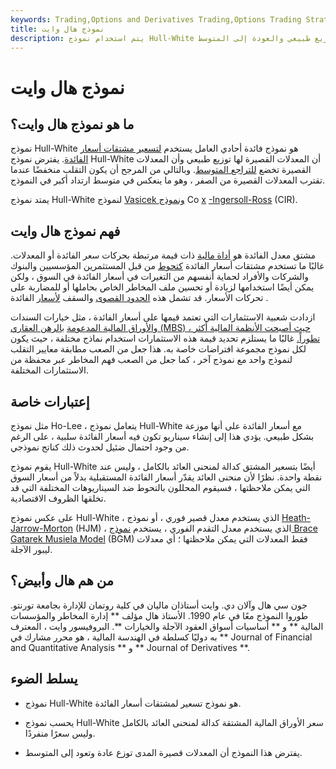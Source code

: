 ```yaml
---
keywords: Trading,Options and Derivatives Trading,Options Trading Strategy and Education,Options and Derivatives,Strategy and Education
title: نموذج هال وايت
description: يتم استخدام نموذج Hull-White لتسعير المشتقات على افتراض أن الأسعار القصيرة لها توزيع طبيعي والعودة إلى المتوسط.
---
```


# نموذج هال وايت
## ما هو نموذج هال وايت؟

نموذج Hull-White هو نموذج فائدة أحادي العامل يستخدم [لتسعير مشتقات أسعار الفائدة](/interest-rate-derivative). يفترض نموذج Hull-White أن المعدلات القصيرة لها توزيع طبيعي وأن المعدلات القصيرة تخضع [للتراجع المتوسط](/meanreversion). وبالتالي من المرجح أن يكون التقلب منخفضًا عندما تقترب المعدلات القصيرة من الصفر ، وهو ما ينعكس في متوسط ارتداد أكبر في النموذج.

يمتد نموذج Hull-White لنموذج [Vasicek ونموذج](/vasicek-model) Co [x](/cox-ingersoll-ross-model) [-Ingersoll-Ross](/cox-ingersoll-ross-model) (CIR).

## فهم نموذج هال وايت

مشتق معدل الفائدة هو [أداة مالية](/financialinstrument) ذات قيمة مرتبطة بحركات سعر الفائدة أو المعدلات. غالبًا ما تستخدم مشتقات أسعار الفائدة [كتحوط](/hedge) من قبل المستثمرين المؤسسيين والبنوك والشركات والأفراد لحماية أنفسهم من التغيرات في أسعار الفائدة في السوق ، ولكن يمكن أيضًا استخدامها لزيادة أو تحسين ملف المخاطر الخاص بحاملها أو للمضاربة على تحركات الأسعار. قد تشمل هذه [الحدود القصوى](/interestrateceiling) والسقف [لأسعار](/interestratefloor) الفائدة .

ازدادت شعبية الاستثمارات التي تعتمد قيمها على أسعار الفائدة ، مثل خيارات السندات [والأوراق المالية المدعومة](/mbs) [بالرهن العقاري (MBS) ، حيث أصبحت الأنظمة المالية أكثر تطوراً.](/mbs) غالبًا ما يستلزم تحديد قيمة هذه الاستثمارات استخدام نماذج مختلفة ، حيث يكون لكل نموذج مجموعة افتراضات خاصة به. هذا جعل من الصعب مطابقة معايير التقلب لنموذج واحد مع نموذج آخر ، كما جعل من الصعب فهم المخاطر عبر محفظة من الاستثمارات المختلفة.

## إعتبارات خاصة

مثل نموذج Ho-Lee ، يتعامل نموذج Hull-White مع أسعار الفائدة على أنها موزعة بشكل طبيعي. يؤدي هذا إلى إنشاء سيناريو تكون فيه أسعار الفائدة سلبية ، على الرغم من وجود احتمال ضئيل لحدوث ذلك كناتج نموذجي.

يقوم نموذج Hull-White أيضًا بتسعير المشتق كدالة لمنحنى العائد بالكامل ، وليس عند نقطة واحدة. نظرًا لأن منحنى العائد يقدّر أسعار الفائدة المستقبلية بدلاً من أسعار السوق التي يمكن ملاحظتها ، فسيقوم المحللون بالتحوط ضد السيناريوهات المختلفة التي قد تخلقها الظروف الاقتصادية.

على عكس نموذج Hull-White ، الذي يستخدم معدل قصير فوري ، أو نموذج [Heath-Jarrow-Morton](/hjmmodel) (HJM) ، الذي يستخدم معدل التقدم الفوري ، يستخدم [نموذج Brace Gatarek Musiela Model](/brace-gatarek-musiela-model-bgm) (BGM) فقط المعدلات التي يمكن ملاحظتها ؛ أي معدلات ليبور الآجلة.

## من هم هال وأبيض؟

جون سي هال وآلان دي. وايت أستاذان ماليان في كلية روتمان للإدارة بجامعة تورنتو. طوروا النموذج معًا في عام 1990. الأستاذ هال مؤلف ** إدارة المخاطر والمؤسسات المالية ** و ** أساسيات أسواق العقود الآجلة والخيارات **. البروفيسور وايت ، المعترف به دوليًا كسلطة في الهندسة المالية ، هو محرر مشارك في ** Journal of Financial and Quantitative Analysis ** و ** Journal of Derivatives **.

## يسلط الضوء

- نموذج Hull-White هو نموذج تسعير لمشتقات أسعار الفائدة.

- يحسب نموذج Hull-White سعر الأوراق المالية المشتقة كدالة لمنحنى العائد بالكامل وليس سعرًا منفردًا.

- يفترض هذا النموذج أن المعدلات قصيرة المدى توزع عادة وتعود إلى المتوسط.

